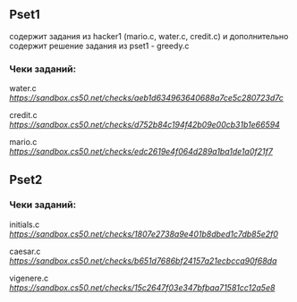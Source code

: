 ## Pset1
содержит задания из hacker1 (mario.c, water.c, credit.c) и дополнительно содержит решение задания из pset1 - greedy.c

### Чеки заданий:

water.c
*https://sandbox.cs50.net/checks/aeb1d634963640688a7ce5c280723d7c*


credit.c
*https://sandbox.cs50.net/checks/d752b84c194f42b09e00cb31b1e66594*


mario.c
*https://sandbox.cs50.net/checks/edc2619e4f064d289a1ba1de1a0f21f7*



## Pset2

### Чеки заданий:

initials.c
*https://sandbox.cs50.net/checks/1807e2738a9e401b8dbed1c7db85e2f0*

caesar.c
*https://sandbox.cs50.net/checks/b651d7686bf24157a21ecbcca90f68da*

vigenere.c
*https://sandbox.cs50.net/checks/15c2647f03e347bfbaa71581cc12a5e8*